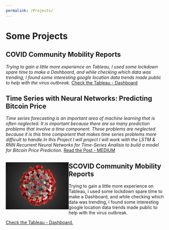 ```yaml
---
permalink: /Projects/
---
```

# Some Projects

## COVID Community Mobility Reports
*Trying to gain a little more experience on Tableau, I used some lockdown spare time to make a Dashboard, and while checking which data was trending, I found some interesting google location data trends made public to help with the virus outbreak.*
[Check the Tableau - Dashboard](https://public.tableau.com/profile/pablo4091#!/vizhome/COVID19Insightsv2/Dashboard1)

## Time Series with Neural Networks: Predicting Bitcoin Price
*Time series forecasting is an important area of machine learning that is often neglected. It is important because there are so many prediction problems that involve a time component. These problems are neglected because it is this time component that makes time series problems more difficult to handle.In this Project I will project I will work with the LSTM & RNN Recurrent Neural Networks for Time-Series Analisis to build a model for Bitcoin Price Prediction.*
[Read the Post - MEDIUM](https://medium.com/@PP_ART/time-series-forecasting-neural-networks-2ecd302a3e02)

<div style="clear: both;">
  <div style="float: left; margin-right 1em;">
    <img src="./web-dist/images/corona.jpg" alt="Tableau Project" height="150" width="200">
  </div>
  <div>
  <h2>SCOVID Community Mobility Reports</h2>
  <p>Trying to gain a little more experience on Tableau, I used some lockdown spare time to make a Dashboard, and while checking which data was trending, I found some interesting google location data trends made public to help with the virus outbreak.</p>
  <a target="_blank" href="https://public.tableau.com/profile/pablo4091#!/vizhome/COVID19Insightsv2/Dashboard1">
  <i class="fa fa-2x fa-medium" aria-hidden="true"></i>
  Check the Tableau - Dashboard.
  </a>
  </div>
</div>
